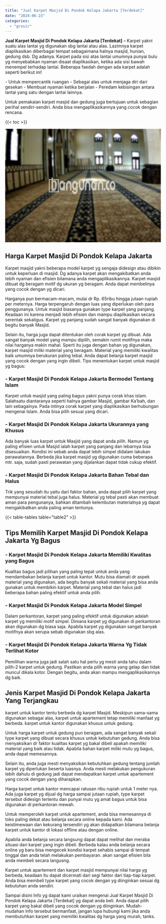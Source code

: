 ```yaml
---
title: "Jual Karpet Masjid Di Pondok Kelapa Jakarta [Terdekat]"
date: "2024-06-23"
categories: 
  - "grosir"
---
```


**Jual Karpet Masjid Di Pondok Kelapa Jakarta \[Terdekat\]** – Karpet yakni suatu alas lantai yg digunakan sbg lantai atau alas. Lazimnya karpet diaplikasikan diberbagai tempat sebagaimana halnya masjid, hunian, gedung dsb. Dg adanya. Karpet pada sisi atas lantai umumnya punyai bulu yg menyebabkan nyaman disaat diaplikasikan, ketika ada sisi bawah menempel terhadap lantai. Beberapa faedah dengan ada karpet adalah seperti berikut ini!

\- Untuk mempercantik ruangan - Sebagai alas untuk menjaga diri dari gesekan - Membuat nyaman ketika berjalan - Peredam kebisingan antara lantai yang satu dengan lantai lainnya.

Untuk pemakaian karpet masjid dan gedung juga bertujuan untuk sebagian perihal sendiri-sendiri. Anda bisa mengaplikasikannya yang cocok dengan rencana.

{{< toc >}}

![Jual Karpet Masjid Di Pondok Kelapa Jakarta [Terdekat]](/images/grosir-karpet-murah-72.png)

## Harga Karpet Masjid Di Pondok Kelapa Jakarta

Karpet masjid yakni beberapa model karpet yg sengaja didesign atau dibikin untuk keperluan di masjid. Dg adanya karpet akan mengakibatkan anda lebih nyaman dan efisien bilamana anda mengaplikasikannya. Karpet masjid dibuat dg beragam motif dg ukuran yg beragam. Anda dapat membelinya yang cocok dengan yg dicari.

Harganya pun bermacam-macam, mulai dr Rp. 65ribu hingga jutaan rupiah per meternya. Harga terpengaruh dengan luas yang diperlukan oleh para penggunanya. Untuk masjid biasanya gunakan type karpet yang panjang. Keadaan ini karena menjadi lebih efisien dan mampu diaplikasikan secara serentak sekaligus. Karpet yg panjang sudah sangat banyak digunakan di begitu banyak Masjid.

Selain itu, harga juga dapat ditentukan oleh corak karpet yg dibuat. Ada sangat banyak model yang mampu dipilih, semakin rumit motifnya maka nilai harganya makin mahal. Sperti itu juga dengan bahan yg digunakan, karpet masjid miliki material yang beragam. Material yang memiliki kwalitas baik umumnya berukuran paling tebal. Anda dapat belanja karpet masjid yang cocok dengan yang ingin dibeli. Tips menentukan karpet untuk masjid yg bagus:

### \- Karpet Masjid Di Pondok Kelapa Jakarta Bermodel Tentang Islam

Karpet untuk masjid yang paling bagus yakni punya corak khas islam. Salahsatu diantaranya seperti halnya gambar Masjid, gambar Ka’bah, dan lain sebagainya. Pada intinya corak karpet yang diaplikasikan berhubungan mengenai Islam. Anda bisa pilih sesuai yang dicari.

### \- Karpet Masjid Di Pondok Kelapa Jakarta Ukurannya yang Khusus

Ada banyak luas karpet untuk Masjid yang dapat anda pilih. Namun yg paling efisien untuk Masjid ialah karpet yang panjang dan lebarnya bisa disesuaikan. Kondisi ini sebab anda dapat lebih simpel didalam lakukan perawatannya. Berbeda jika karpet masjid yg digunakan cuma beberapa mtr. saja, sudah pasti perawatan yang dijalankan dapat tidak cukup efektif.

### \- Karpet Masjid Di Pondok Kelapa Jakarta Bahan Tebal dan Halus

Trik yang sesudah itu yaitu dari faktor bahan, anda dapat pilih karpet yang mempunyai material tebal juga halus. Material yg tebal pasti akan membuat aman para pengunanya, bahkan ditambah kelembutan materialnya yg dapat mengakibatkan anda paling aman tentunya.

{{< table-tables table="table2" >}}

## Tips Memilih Karpet Masjid Di Pondok Kelapa Jakarta Yg Bagus

### \- Karpet Masjid Di Pondok Kelapa Jakarta Memiliki Kwalitas yang Bagus

Kualitas bagus jadi pilihan yang paling tepat untuk anda yang mendambakan belanja karpet untuk kantor. Mutu bisa diamati dr aspek material yang digunakan, ada begitu banyak sekali material yang bisa anda gunakan untuk membikin karpet. Material yang tebal dan halus jadi beberapa bahan paling efektif untuk anda pilih.

### \- Karpet Masjid Di Pondok Kelapa Jakarta Model Simpel

Dalam perkantoran, karpet yang paling efektif untuk digunakan adalah karpet yg memiliki motif simpel. Dimana karpet yg digunakan di perkantoran akan digunakan dg biasa saja. Apabila karpet yg digunakan sangat banyak motifnya akan serupa sebab digunakan sbg alas.

### \- Karpet Masjid Di Pondok Kelapa Jakarta Warna Yg Tidak Terlihat Kotor

Pemilihan warna juga jadi salah satu hal perlu yg mesti anda tahu dalam pilih-2 karpet untuk gedung. Pastikan anda pilih warna yang gelap dan tidak muncul dikala kotor. Dengan begitu, anda akan mampu mengaplikasikannya dg baik.

## Jenis Karpet Masjid Di Pondok Kelapa Jakarta Yang Terjangkau

karpet untuk kantor tentu berbeda dg karpet Masjid. Meskipun sama-sama digunakan sebagai alas, karpet untuk apartement tetap memiliki manfaat yg berbeda. karpet untuk kantor digunakan khusus untuk gedung.

Untuk harga karpet untuk gedung pun beragam, ada sangat banyak sekali type karpet yang dibuat secara khusus untuk kebutuhan gedung. Anda bisa menyaksikan dr faktor kualitas karpet yg bakal dibeli apakah memiliki material yang baik atau tidak. Apabila bahan karpet miliki mutu yg bagus, anda dapat memesannya.

Selain itu, anda juga mesti menyaksikan kebutuhkan gedung tentang jumlah karpet yg diperlukan beserta luasnya. Anda mesti melakukan pengukuran lebih dahulu di gedung jadi dapat mendapatkan karpet untuk apartement yang cocok dengan yang diharapkan.

Harga karpet untuk kantor mencapai ratusan ribu rupiah untuk 1 meter nya. Ada juga karpet yg dijual dg harga sampai jutaan rupiah, type karpet tersebut didesign tertentu dan punyai mutu yg amat bagus untuk bisa digunakan di perkantoran mewah.

Untuk memperoleh karpet untuk apartement, anda bisa memesannya di toko paling dekat atau belanja secara online kepada kami. Ada keistimewaan dan kekurang tersendiri yg akan didapatkan bilamana belanja karpet untuk kantor di lokasi offline atau dengan online.

Apabila anda belanja secara langsung dapat dapat melihat dan meraba situasi dari karpet yang ingin dibeli. Berbeda kalau anda belanja secara online yg baru bisa mengecek kondisi karpet sehabis sampai di tempat tinggal dan anda telah melakukan pembayaran. akan sangat efisien bila anda membeli secara langusng.

Karpet untuk apartement dan karpet masjid mempunyai nilai harga yg berbeda, keadaan itu dapat dicermati dari segi faktor dari tiap-tiap karpet. Anda bisa membeli type karpet yang cocok dengan yg diinginkan sesuai dg kebutuhan anda sendiri.

Sampai disini Info yg dapat kami uraikan mengenai Jual Karpet Masjid Di Pondok Kelapa Jakarta \[Terdekat\] yg dapat anda beli. Anda dapat pilih karpet yang bakal dibeli yang cocok dengan yg diinginkan. Mudah-mudahan Info tersebut bermanfaat, jangan lupa hubungi kami jika anda membutuhkan karpet yang memiliki kwalitas dg harga yang murah, tanks.
